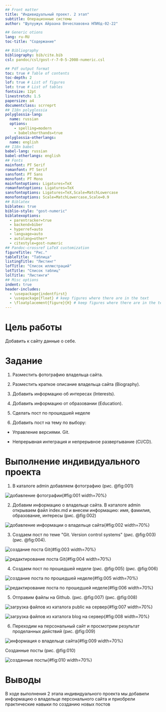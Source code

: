 ```yaml
---
## Front matter
title: "Индивидуальный проект. 2 этап"
subtitle: Операционные системы
author: "Шулуужук Айраана Вячеславовна НПИбд-02-22"

## Generic otions
lang: ru-RU
toc-title: "Содержание"

## Bibliography
bibliography: bib/cite.bib
csl: pandoc/csl/gost-r-7-0-5-2008-numeric.csl

## Pdf output format
toc: true # Table of contents
toc-depth: 2
lof: true # List of figures
lot: true # List of tables
fontsize: 12pt
linestretch: 1.5
papersize: a4
documentclass: scrreprt
## I18n polyglossia
polyglossia-lang:
  name: russian
  options:
	- spelling=modern
	- babelshorthands=true
polyglossia-otherlangs:
  name: english
## I18n babel
babel-lang: russian
babel-otherlangs: english
## Fonts
mainfont: PT Serif
romanfont: PT Serif
sansfont: PT Sans
monofont: PT Mono
mainfontoptions: Ligatures=TeX
romanfontoptions: Ligatures=TeX
sansfontoptions: Ligatures=TeX,Scale=MatchLowercase
monofontoptions: Scale=MatchLowercase,Scale=0.9
## Biblatex
biblatex: true
biblio-style: "gost-numeric"
biblatexoptions:
  - parentracker=true
  - backend=biber
  - hyperref=auto
  - language=auto
  - autolang=other*
  - citestyle=gost-numeric
## Pandoc-crossref LaTeX customization
figureTitle: "Рис."
tableTitle: "Таблица"
listingTitle: "Листинг"
lofTitle: "Список иллюстраций"
lotTitle: "Список таблиц"
lolTitle: "Листинги"
## Misc options
indent: true
header-includes:
  - \usepackage{indentfirst}
  - \usepackage{float} # keep figures where there are in the text
  - \floatplacement{figure}{H} # keep figures where there are in the text
---
```


# Цель работы

Добавить к сайту данные о себе.

# Задание

1. Разместить фотографию владельца сайта.

2. Разместить краткое описание владельца сайта (Biography).

3. Добавить информацию об интересах (Interests).

4. Добавить информацию от образовании (Education).

5. Сделать пост по прошедшей неделе

6. Добавить пост на тему по выбору:

- Управление версиями. Git.

- Непрерывная интеграция и непрерывное развертывание (CI/CD).

# Выполнение индивидуального проекта 

1. В каталоге admin добавляем фотографию (рис. @fig:001)

![добавление фотографии](image/1.png){#fig:001 width=70%}

2. Добавим информацию о владельце сайта. В каталоге admin открываем файл index.md и внесем информацию: имя, фамилия, образование, интересы (рис. @fig:002)

![добавление информации о владельце сайта](image/2.png){#fig:002 width=70%}

3. Cоздаем пост по теме "Git. Version control systems" (рис. @fig:003) (рис. @fig:004).

![создание поста Git](image/3.jpg){#fig:003 width=70%}

![редактирование поста Git](image/4.png){#fig:004 width=70%}

4. Создаем пост по прошедшей неделе  (рис. @fig:005) (рис. @fig:006)

![создание поста по прошедшей неделе](image/5.jpg){#fig:005 width=70%}

![редактирование поста по прошедшей неделе](image/6.png){#fig:006 width=70%}

5. Отправим файлы на Github. (рис. @fig:007) (рис. @fig:008)

![загрузка файлов из каталога public на сервер](image/7.png){#fig:007 width=70%}

![загрузка файлов из каталога blog на сервер](image/8.png){#fig:008 width=70%}

6. Переходим на персональный сайт и просмотрим результат проделанных действий (рис. @fig:009)

![информация о владельце сайта](image/9.png){#fig:009 width=70%}

Созданные посты (рис. @fig:010)

![cозданные посты](image/10.png){#fig:010 width=70%}

# Выводы

В ходе выполнения 2 этапа индивидуального проекта мы добавили информацию о владельце персонального сайта и приобрели практические навыки по созданию новых постов

